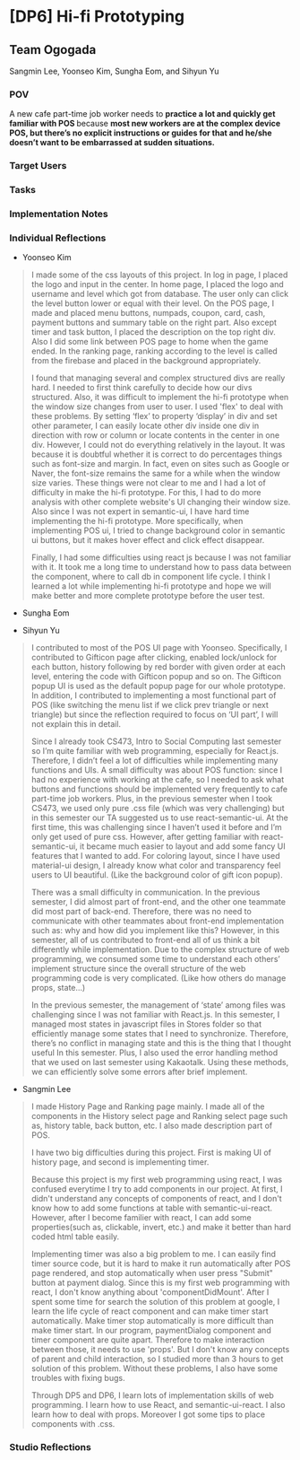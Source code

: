 # [DP6] Hi-fi Prototyping

## Team Ogogada
Sangmin Lee, Yoonseo Kim, Sungha Eom, and Sihyun Yu

### POV
A new cafe part-time job worker 
needs to <strong> practice a lot and quickly get familiar with POS </strong> because <strong> most new workers are at the complex device POS, but there’s no explicit instructions or guides for that and he/she doesn’t want to be embarrassed at sudden situations. </strong>

### Target Users

### Tasks

### Implementation Notes

### Individual Reflections

- Yoonseo Kim
> I made some of the css layouts of this project. In log in page, I placed the logo and input in the center. In home page, I placed the logo and username and level which got from database. The user only can click the level button lower or equal with their level. On the POS page, I made and placed menu buttons, numpads, coupon, card, cash, payment buttons and summary table on the right part. Also except timer and task button, I placed the description on the top right div. Also I did some link between POS page to home when the game ended. In the ranking page, ranking according to the level is called from the firebase and placed in the background appropriately. 
> 
> I found that managing several and complex structured divs are really hard. I needed to first think carefully to decide how our divs structured. Also, it was difficult to implement the hi-fi prototype when the window size changes from user to user. I used 'flex' to deal with these problems. By setting ‘flex’ to property ‘display’ in div and set other parameter, I can easily locate other div inside one div in direction with row or column or locate contents in the center in one div. However, I could not do everything relatively in the layout. It was because it is doubtful whether it is correct to do percentages things such as font-size and margin. In fact, even on sites such as Google or Naver, the font-size remains the same for a while when the window size varies. These things were not clear to me and I had a lot of difficulty in make the hi-fi prototype. For this, I had to do more analysis with other complete website's UI changing their window size. Also since I was not expert in semantic-ui, I have hard time implementing the hi-fi prototype. More specifically, when implementing POS ui, I tried to change background color in semantic ui buttons, but it makes hover effect and click effect disappear. 
>  
> Finally, I had some difficulties using react js because I was not familiar with it. It took me a long time to understand how to pass data between the component, where to call db in component life cycle. I think I learned a lot while implementing hi-fi prototype and hope we will make better and more complete prototype before the user test. 

- Sungha Eom

- Sihyun Yu

> I contributed to most of the POS UI page with Yoonseo. Specifically, I contributed to Gifticon page after clicking, enabled lock/unlock for each button, history following by red border with given order at each level, entering the code with Gifticon popup and so on. The Gifticon popup UI is used as the default popup page for our whole prototype. In addition, I contributed to implementing a most functional part of POS (like switching the menu list if we click prev triangle or next triangle) but since the reflection required to focus on ‘UI part’, I will not explain this in detail. 
>
> Since I already took CS473, Intro to Social Computing last semester so I’m quite familiar with web programming, especially for React.js. Therefore, I didn’t feel a lot of difficulties while implementing many functions and UIs. A small difficulty was about POS function: since I had no experience with working at the cafe, so I needed to ask what buttons and functions should be implemented very frequently to cafe part-time job workers. Plus, in the previous semester when I took CS473, we used only pure .css file (which was very challenging) but in this semester our TA suggested us to use react-semantic-ui. At the first time, this was challenging since I haven’t used it before and I’m only get used of pure css. However, after getting familiar with react-semantic-ui, it became much easier to layout and add some fancy UI features that I wanted to add. For coloring layout, since I have used material-ui design, I already know what color and transparency feel users to UI beautiful. (Like the background color of gift icon popup).  
>
> There was a small difficulty in communication. In the previous semester, I did almost part of front-end, and the other one teammate did most part of back-end. Therefore, there was no need to communicate with other teammates about front-end implementation such as: why and how did you implement like this? However, in this semester, all of us contributed to front-end all of us think a bit differently while implementation. Due to the complex structure of web programming, we consumed some time to understand each others’ implement structure since the overall structure of the web programming code is very complicated. (Like how others do manage props, state…) 
>
> In the previous semester, the management of ‘state’ among files was challenging since I was not familiar with React.js. In this semester, I managed most states in javascript files in Stores folder so that efficiently manage some states that I need to synchronize. Therefore, there’s no conflict in managing state and this is the thing that I thought useful In this semester. Plus, I also used the error handling method that we used on last semester using Kakaotalk. Using these methods, we can efficiently solve some errors after brief implement.

- Sangmin Lee

> I made History Page and Ranking page mainly. I made all of the components in the History select page and Ranking select page such as, history table, back button, etc. I also made description part of POS. 
>
> I have two big difficulties during this project. First is making UI of history page, and second is implementing timer. 
>
> Because this project is my first web programming using react, I was confused everytime I try to add components in our project. At first, I didn't understand any concepts of components of react, and I don't know how to add some functions at table with semantic-ui-react. However, after I become familier with react, I can add some properties(such as, clickable, invert, etc.) and make it better than hard coded html table easily.
>
> Implementing timer was also a big problem to me. I can easily find timer source code, but it is hard to make it run automatically after POS page rendered, and stop automatically when user press "Submit" button at payment dialog. Since this is my first web programming with react, I don't know anything about 'componentDidMount'. After I spent some time for search the solution of this problem at google, I learn the life cycle of react component and can make timer start automatically. Make timer stop automatically is more difficult than make timer start. In our program, paymentDialog component and timer component are quite apart. Therefore to make interaction between those, it needs to use 'props'. But I don't know any concepts of parent and child interaction, so I studied more than 3 hours to get solution of this problem. Without these problems, I also have some troubles with fixing bugs.
>
> Through DP5 and DP6, I learn lots of implementation skills of web programming. I learn how to use React, and semantic-ui-react. I also learn how to deal with props. Moreover I got some tips to place components with .css.

### Studio Reflections

